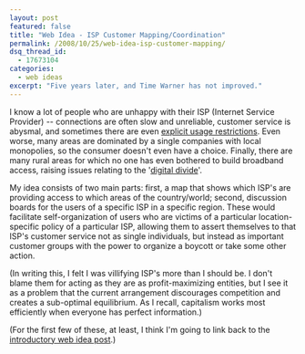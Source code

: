 ```yaml
---
layout: post
featured: false
title: "Web Idea - ISP Customer Mapping/Coordination"
permalink: /2008/10/25/web-idea-isp-customer-mapping/
dsq_thread_id:
  - 17673104
categories:
  - web ideas
excerpt: "Five years later, and Time Warner has not improved."
---
```

I know a lot of people who are unhappy with their ISP (Internet Service Provider) -- connections are often slow and unreliable, customer service is abysmal, and sometimes there are even [explicit usage restrictions][1]. Even worse, many areas are dominated by a single companies with local monopolies, so the consumer doesn't even have a choice. Finally, there are many rural areas for which no one has even bothered to build broadband access, raising issues relating to the '[digital divide][2]'.

My idea consists of two main parts: first, a map that shows which ISP's are providing access to which areas of the country/world; second, discussion boards for the users of a specific ISP in a specific region. These would facilitate self-organization of users who are victims of a particular location-specific policy of a particular ISP, allowing them to assert themselves to that ISP's customer service not as single individuals, but instead as important customer groups with the power to organize a boycott or take some other action.

(In writing this, I felt I was villifying ISP's more than I should be. I don't blame them for acting as they are as profit-maximizing entities, but I see it as a problem that the current arrangement discourages competition and creates a sub-optimal equilibrium. As I recall, capitalism works most efficiently when everyone has perfect information.)

(For the first few of these, at least, I think I'm going to link back to the [introductory web idea post][3].)

 [1]: http://www.google.com/search?source=ig&hl=en&rlz=&q=comcast%20bittorrent
 [2]: http://en.wikipedia.org/wiki/Digital_divide
 [3]: /2008/10/25/web-idea-introduction/